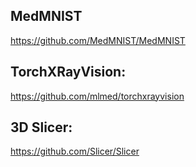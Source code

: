 ## MedMNIST
https://github.com/MedMNIST/MedMNIST

## TorchXRayVision:
https://github.com/mlmed/torchxrayvision

## 3D Slicer:
https://github.com/Slicer/Slicer
